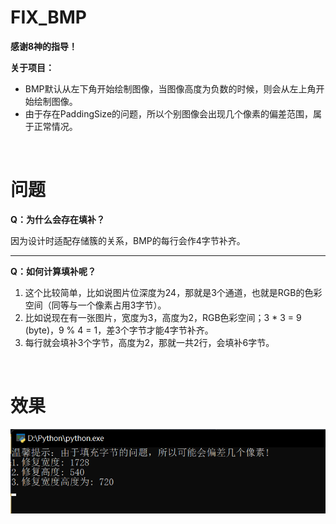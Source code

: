 # FIX_BMP

**感谢8神的指导！**

**关于项目：**

- BMP默认从左下角开始绘制图像，当图像高度为负数的时候，则会从左上角开始绘制图像。
- 由于存在PaddingSize的问题，所以个别图像会出现几个像素的偏差范围，属于正常情况。

<br>

# 问题

**Q：为什么会存在填补？**

因为设计时适配存储簇的关系，BMP的每行会作4字节补齐。

---

**Q：如何计算填补呢？**

1. 这个比较简单，比如说图片位深度为24，那就是3个通道，也就是RGB的色彩空间（同等与一个像素占用3字节）。
2. 比如说现在有一张图片，宽度为3，高度为2，RGB色彩空间；3 * 3 = 9 (byte)，9 % 4 = 1，差3个字节才能4字节补齐。
3. 每行就会填补3个字节，高度为2，那就一共2行，会填补6字节。

<br>

# 效果

<img src='./images/image1.png'>

